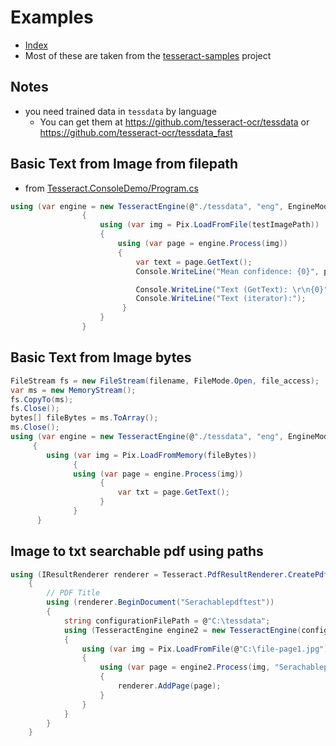 # Examples
* [Index](./ReadMe.md)
* Most of these are taken from the [tesseract-samples](https://github.com/charlesw/tesseract-samples) project

## Notes
* you need trained data in `tessdata` by language
  * You can get them at https://github.com/tesseract-ocr/tessdata or https://github.com/tesseract-ocr/tessdata_fast

## Basic Text from Image from filepath
* from [Tesseract.ConsoleDemo/Program.cs](https://github.com/charlesw/tesseract-samples/blob/master/src/Tesseract.ConsoleDemo/Program.cs)
```cs
using (var engine = new TesseractEngine(@"./tessdata", "eng", EngineMode.Default))
                {
                    using (var img = Pix.LoadFromFile(testImagePath))
                    {
                        using (var page = engine.Process(img))
                        {
                            var text = page.GetText();
                            Console.WriteLine("Mean confidence: {0}", page.GetMeanConfidence());

                            Console.WriteLine("Text (GetText): \r\n{0}", text);
                            Console.WriteLine("Text (iterator):");
                         }
                    }
                }
```

## Basic Text from Image bytes
```cs
FileStream fs = new FileStream(filename, FileMode.Open, file_access);
var ms = new MemoryStream();
fs.CopyTo(ms);
fs.Close();
bytes[] fileBytes = ms.ToArray();
ms.Close();
using (var engine = new TesseractEngine(@"./tessdata", "eng", EngineMode.Default))
     {
        using (var img = Pix.LoadFromMemory(fileBytes))
              {
              using (var page = engine.Process(img))
                    {
                        var txt = page.GetText();
                    }
              }
      }
```

## Image to txt searchable pdf using paths
```cs
using (IResultRenderer renderer = Tesseract.PdfResultRenderer.CreatePdfRenderer(@"test.pdf", @"./tessdata", false))
    {
        // PDF Title
        using (renderer.BeginDocument("Serachablepdftest"))
        {
            string configurationFilePath = @"C:\tessdata";
            using (TesseractEngine engine2 = new TesseractEngine(configurationFilePath, "eng", EngineMode.TesseractAndLstm))
            {
                using (var img = Pix.LoadFromFile(@"C:\file-page1.jpg"))
                {
                    using (var page = engine2.Process(img, "Serachablepdftest"))
                    {
                        renderer.AddPage(page);
                    }
                }
            }
        }
    }
```
